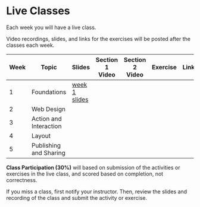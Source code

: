 # Live Classes

Each week you will have a live class. 

Video recordings, slides, and links for the exercises will be posted after the classes each week.

| Week | Topic                  | Slides  | Section 1 Video | Section 2 Video | Exercise  | Link |
|------|------------------------|---------|-----------------|-----------------|-----------|------|
| 1    | Foundations            |[week 1 slides] |          |                 |           |      |
| 2    | Web Design             |         |                 |                 |           |      |
| 3    | Action and Interaction |         |                 |                 |           |      |
| 4    | Layout                 |         |                 |                 |           |      |
| 5    | Publishing and Sharing |         |                 |                 |           |      |


**Class Participation (30%)** will based on submission of the activities or 
exercises in the live class, and scored based on completion, not correctness.

If you miss a class, first notify your instructor. Then, review the slides and 
recording of the class and submit the activity or exercise.

[week 1 slides]: https://example.com
